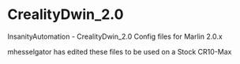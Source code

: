 # CrealityDwin_2.0
InsanityAutomation - CrealityDwin_2.0
Config files for Marlin 2.0.x

mhesselgator has edited these files to be used on a Stock CR10-Max
